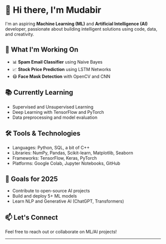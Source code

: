 # 👋 Hi there, I'm Mudabir

I'm an aspiring **Machine Learning (ML)** and **Artificial Intelligence (AI)** developer, passionate about building intelligent solutions using code, data, and creativity.

## 🚀 What I'm Working On
- 📊 **Spam Email Classifier** using Naive Bayes
- 📈 **Stock Price Prediction** using LSTM Networks
- 😷 **Face Mask Detection** with OpenCV and CNN

## 📚 Currently Learning
- Supervised and Unsupervised Learning
- Deep Learning with TensorFlow and PyTorch
- Data preprocessing and model evaluation

## 🛠️ Tools & Technologies
- Languages: Python, SQL, a bit of C++
- Libraries: NumPy, Pandas, Scikit-learn, Matplotlib, Seaborn
- Frameworks: TensorFlow, Keras, PyTorch
- Platforms: Google Colab, Jupyter Notebooks, GitHub

## 🌱 Goals for 2025
- Contribute to open-source AI projects
- Build and deploy 5+ ML models
- Learn NLP and Generative AI (ChatGPT, Transformers)

## 📫 Let's Connect
Feel free to reach out or collaborate on ML/AI projects!

---



<!--
**MUDABIR13/MUDABIR13** is a ✨ _special_ ✨ repository because its `README.md` (this file) appears on your GitHub profile.

Here are some ideas to get you started:

- 🔭 I’m currently working on ...
- 🌱 I’m currently learning ...
- 👯 I’m looking to collaborate on ...
- 🤔 I’m looking for help with ...
- 💬 Ask me about ...
- 📫 How to reach me: ...
- 😄 Pronouns: ...
- ⚡ Fun fact: ...
-->
